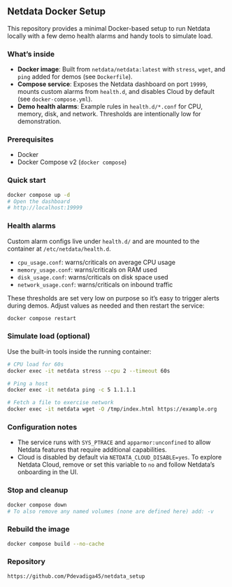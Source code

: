 ## Netdata Docker Setup

This repository provides a minimal Docker-based setup to run Netdata locally with a few demo health alarms and handy tools to simulate load.

### What’s inside
- **Docker image**: Built from `netdata/netdata:latest` with `stress`, `wget`, and `ping` added for demos (see `Dockerfile`).
- **Compose service**: Exposes the Netdata dashboard on port `19999`, mounts custom alarms from `health.d`, and disables Cloud by default (see `docker-compose.yml`).
- **Demo health alarms**: Example rules in `health.d/*.conf` for CPU, memory, disk, and network. Thresholds are intentionally low for demonstration.

### Prerequisites
- Docker
- Docker Compose v2 (`docker compose`)

### Quick start
```bash
docker compose up -d
# Open the dashboard
# http://localhost:19999
```

### Health alarms
Custom alarm configs live under `health.d/` and are mounted to the container at `/etc/netdata/health.d`.
- `cpu_usage.conf`: warns/criticals on average CPU usage
- `memory_usage.conf`: warns/criticals on RAM used
- `disk_usage.conf`: warns/criticals on disk space used
- `network_usage.conf`: warns/criticals on inbound traffic

These thresholds are set very low on purpose so it’s easy to trigger alerts during demos. Adjust values as needed and then restart the service:
```bash
docker compose restart
```

### Simulate load (optional)
Use the built-in tools inside the running container:
```bash
# CPU load for 60s
docker exec -it netdata stress --cpu 2 --timeout 60s

# Ping a host
docker exec -it netdata ping -c 5 1.1.1.1

# Fetch a file to exercise network
docker exec -it netdata wget -O /tmp/index.html https://example.org
```

### Configuration notes
- The service runs with `SYS_PTRACE` and `apparmor:unconfined` to allow Netdata features that require additional capabilities.
- Cloud is disabled by default via `NETDATA_CLOUD_DISABLE=yes`. To explore Netdata Cloud, remove or set this variable to `no` and follow Netdata’s onboarding in the UI.

### Stop and cleanup
```bash
docker compose down
# To also remove any named volumes (none are defined here) add: -v
```

### Rebuild the image
```bash
docker compose build --no-cache
```

### Repository
`https://github.com/Pdevadiga45/netdata_setup`


